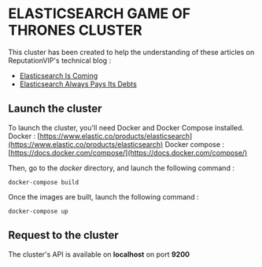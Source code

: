 # ELASTICSEARCH GAME OF THRONES CLUSTER

This cluster has been created to help the understanding of these articles on ReputationVIP's technical blog :

- [Elasticsearch Is Coming](http://reputationvip.io/elasticsearch-is-coming/)
- [Elasticsearch Always Pays Its Debts](http://reputationvip.io/elasticsearch-always-pays-its-debts/)


## Launch the cluster

To launch the cluster, you'll need Docker and Docker Compose installed.
Docker : [https://www.elastic.co/products/elasticsearch](https://www.elastic.co/products/elasticsearch)
Docker compose : [https://docs.docker.com/compose/](https://docs.docker.com/compose/)

Then, go to the *docker* directory, and launch the following command :

`docker-compose build`

Once the images are built, launch the following command :

`docker-compose up`

## Request to the cluster

The cluster's API is available on **localhost** on port **9200**
